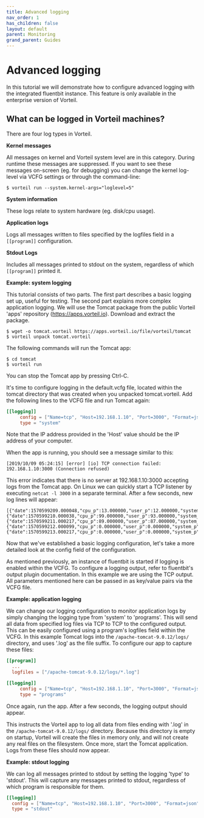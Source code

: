 ```yaml
---
title: Advanced logging
nav_order: 1
has_children: false
layout: default
parent: Monitoring
grand_parent: Guides
---
```


# Advanced logging

In this tutorial we will demonstrate how to configure advanced logging with the integrated fluentbit instance. This feature is only available in the enterprise version of Vorteil.

## What can be logged in Vorteil machines?

There are four log types in Vorteil.

**Kernel messages**

All messages on kernel and Vorteil system level are in this category. During runtime these messages are suppressed. If you want to see these messages on-screen (eg. for debugging) you can change the kernel log-level via VCFG settings or through the command-line:

```
$ vorteil run --system.kernel-args="loglevel=5"
```

**System information**

These logs relate to system hardware (eg. disk/cpu usage).

**Application logs**

Logs all messages written to files specified by the logfiles field in a `[[program]]` configuration.

**Stdout Logs**

Includes all messages printed to stdout on the system, regardless of which `[[program]]` printed it.

**Example: system logging**

This tutorial consists of two parts. The first part describes a basic logging set up, useful for testing. The second part explains more complex application logging. We will use the Tomcat package from the public Vorteil 'apps' repository (https://apps.vorteil.io). Download and extract the package.

```
$ wget -o tomcat.vorteil https://apps.vorteil.io/file/vorteil/tomcat
$ vorteil unpack tomcat.vorteil
```

The following commands will run the Tomcat app:

```
$ cd tomcat
$ vorteil run
```

You can stop the Tomcat app by pressing Ctrl-C.

It's time to configure logging in the default.vcfg file, located within the tomcat directory that was created when you unpacked tomcat.vorteil. Add the following lines to the VCFG file and run Tomcat again:

```toml
[[logging]]
     config = ["Name=tcp", "Host=192.168.1.10", "Port=3000", "Format=json"]
     type = "system"
```

Note that the IP address provided in the 'Host' value should be the IP address of your computer.

When the app is running, you should see a message similar to this:

```
[2019/10/09 05:24:15] [error] [io] TCP connection failed: 192.168.1.10:3000 (Connection refused)
```

This error indicates that there is no server at 192.168.1.10:3000 accepting logs from the Tomcat app. On Linux we can quickly start a TCP listener by executing `netcat -l 3000` in a separate terminal. After a few seconds, new log lines will appear:

```
[{"date":1570599209.000048,"cpu_p":13.000000,"user_p":12.000000,"system_p":1.000000,"cpu0.p_cpu":13.000000,"cpu0.p_user":12.000000,"cpu0.p_system":1.000000},{"date":1570599210.000038,"cpu_p":99.000000,"user_p":93.000000,"system_p":6.000000,"cpu0.p_cpu":99.000000,"cpu0.p_user":93.000000,"cpu0.p_system":6.000000},{"date":1570599211.000217,"cpu_p":89.000000,"user_p":87.000000,"system_p":2.000000,"cpu0.p_cpu":89.000000,"cpu0.p_user":87.000000,"cpu0.p_system":2.000000},{"date":1570599212.000099,"cpu_p":0.000000,"user_p":0.000000,"system_p":0.000000,"cpu0.p_cpu":0.000000,"cpu0.p_user":0.000000,"cpu0.p_system":0.000000},{"date":1570599213.000217,"cpu_p":0.000000,"user_p":0.000000,"system_p":0.000000,"cpu0.p_cpu":0.000000,"cpu0.p_user":0.000000,"cpu0......
```

Now that we've established a basic logging configuration, let's take a more detailed look at the config field of the configuration.

As mentioned previously, an instance of fluentbit is started if logging is enabled within the VCFG. To configure a logging output, refer to fluentbit's output plugin documentation. In this example we are using the TCP output. All parameters mentioned here can be passed in as key/value pairs via the VCFG file.

**Example: application logging**

We can change our logging configuration to monitor application logs by simply changing the logging type from 'system' to 'programs'. This will send all data from specified log files via TCP to TCP to the configured output. This can be easily configured using a program's logfiles field within the VCFG. In this example Tomcat logs into the `/apache-tomcat-9.0.12/logs/` directory, and uses '.log' as the file suffix. To configure our app to capture these files:

```toml
[[program]]
  ...
  logfiles = ["/apache-tomcat-9.0.12/logs/*.log"]

[[logging]]
     config = ["Name=tcp", "Host=192.168.1.10", "Port=3000", "Format=json"]
     type = "programs"
```

Once again, run the app. After a few seconds, the logging output should appear.

This instructs the Vorteil app to log all data from files ending with '.log' in the `/apache-tomcat-9.0.12/logs/` directory. Because this directory is empty on startup, Vorteil will create the files in memory only, and will not create any real files on the filesystem. Once more, start the Tomcat application. Logs from these files should now appear.

**Example: stdout logging**

We can log all messages printed to stdout by setting the logging 'type' to 'stdout'. This will capture any messages printed to stdout, regardless of which program is responsible for them.

```toml
[[logging]]
  config = ["Name=tcp", "Host=192.168.1.10", "Port=3000", "Format=json"]
  type = "stdout"
```